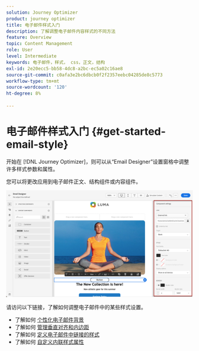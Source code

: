 ```yaml
---
solution: Journey Optimizer
product: journey optimizer
title: 电子邮件样式入门
description: 了解调整电子邮件内容样式的不同方法
feature: Overview
topic: Content Management
role: User
level: Intermediate
keywords: 电子邮件，样式， css，正文，结构
exl-id: 2e20ecc5-bb58-4dc8-a2bc-ec5a02c16ae8
source-git-commit: c0afa3e2bc6dbcb0f2f2357eebc04285de8c5773
workflow-type: tm+mt
source-wordcount: '120'
ht-degree: 8%

---
```


# 电子邮件样式入门 {#get-started-email-style}

开始在 [!DNL Journey Optimizer]，则可以从“Email Designer”设置窗格中调整许多样式参数和属性。

您可以将更改应用到电子邮件正文、结构组件或内容组件。

![](assets/email_designer_content_components_settings.png)

请访问以下链接，了解如何调整电子邮件中的某些样式设置。

* 了解如何 [个性化电子邮件背景](backgrounds.md)
* 了解如何 [管理垂直对齐和内边距](alignment-and-padding.md)
* 了解如何 [定义电子邮件中链接的样式](styling-links.md)
* 了解如何 [自定义内联样式属性](inline-styling.md)
